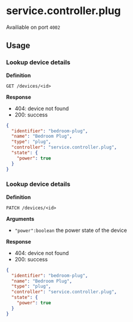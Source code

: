 # service.controller.plug

Availiable on port `4002`

## Usage

### Lookup device details

**Definition**

`GET /devices/<id>`

**Response**

- 404: device not found
- 200: success

```json
{
  "identifier": "bedroom-plug",
  "name": "Bedroom Plug",
  "type": "plug",
  "controller": "service.controller.plug",
  "state": {
    "power": true
  }
}
```

### Lookup device details

**Definition**

`PATCH /devices/<id>`

**Arguments**

- `"power":boolean` the power state of the device

**Response**

- 404: device not found
- 200: success

```json
{
  "identifier": "bedroom-plug",
  "name": "Bedroom Plug",
  "type": "plug",
  "controller": "service.controller.plug",
  "state": {
    "power": true
  }
}
```
